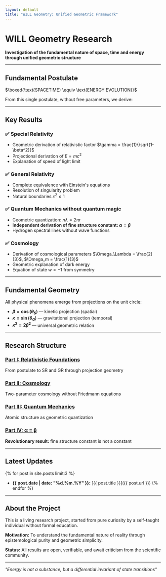 ```yaml
---
layout: default
title: "WILL Geometry: Unified Geometric Framework"
---
```


# WILL Geometry Research

**Investigation of the fundamental nature of space, time and energy through unified geometric structure**

---

## Fundamental Postulate

$\boxed{\text{SPACETIME} \equiv \text{ENERGY EVOLUTION}}$

From this single postulate, without free parameters, we derive:

---

## Key Results

### ✅ Special Relativity
- Geometric derivation of relativistic factor $\gamma = \frac{1}{\sqrt{1-\beta^2}}$
- Projectional derivation of $E = mc^2$
- Explanation of speed of light limit

### ✅ General Relativity
- Complete equivalence with Einstein's equations
- Resolution of singularity problem
- Natural boundaries $\kappa^2 \leq 1$

### ✅ Quantum Mechanics without quantum magic
- Geometric quantization: $n\lambda = 2\pi r$
- **Independent derivation of fine structure constant: $\alpha = \beta$**
- Hydrogen spectral lines without wave functions

### ✅ Cosmology
- Derivation of cosmological parameters $\Omega_\Lambda = \frac{2}{3}$, $\Omega_m = \frac{1}{3}$
- Geometric explanation of dark energy
- Equation of state $w = -1$ from symmetry

---

## Fundamental Geometry

All physical phenomena emerge from projections on the unit circle:

- **$\beta = \cos(\theta_S)$** — kinetic projection (spatial)
- **$\kappa = \sin(\theta_G)$** — gravitational projection (temporal)
- **$\kappa^2 = 2\beta^2$** — universal geometric relation

---

## Research Structure

### [Part I: Relativistic Foundations](/documents/WILL_PART_I_SR_GR.pdf)
From postulate to SR and GR through projection geometry

### [Part II: Cosmology](/parts/cosmology)
Two-parameter cosmology without Friedmann equations

### [Part III: Quantum Mechanics](/parts/quantum)
Atomic structure as geometric quantization

### [Part IV: α = β](/parts/alpha-beta)
**Revolutionary result:** fine structure constant is not a constant

---

## Latest Updates

{% for post in site.posts limit:3 %}
- **{{ post.date | date: "%d.%m.%Y" }}:** [{{ post.title }}]({{ post.url }})
{% endfor %}

---

## About the Project

This is a living research project, started from pure curiosity by a self-taught individual without formal education.

**Motivation:** To understand the fundamental nature of reality through epistemological purity and geometric simplicity.

**Status:** All results are open, verifiable, and await criticism from the scientific community.

---

*"Energy is not a substance, but a differential invariant of state transitions"*

